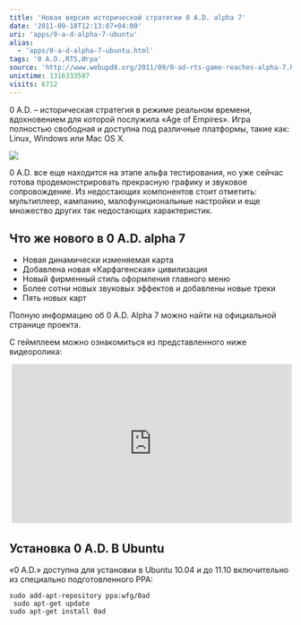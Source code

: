 ```yaml
---
title: 'Новая версия исторической стратегии 0 A.D. alpha 7'
date: '2011-09-18T12:13:07+04:00'
uri: 'apps/0-a-d-alpha-7-ubuntu'
alias: 
  - 'apps/0-a-d-alpha-7-ubuntu.html'
tags: '0 A.D.,RTS,Игра'
source: 'http://www.webupd8.org/2011/09/0-ad-rts-game-reaches-alpha-7.html'
unixtime: 1316333587
visits: 6712
---
```

0 A.D. – историческая стратегия в режиме реальном времени, вдохновением для которой послужила «Age of Empires». Игра полностью свободная и доступна под различные платформы, такие как: Linux, Windows или Mac OS X.

[![](img/2011/09/18/12-00/carthaginian-building-set-6157719257-o.jpg)](img/2011/09/18/12-00/carthaginian-building-set-6157719257-o.jpg)

0 A.D. все еще находится на этапе альфа тестирования, но уже сейчас готова продемонстрировать прекрасную графику и звуковое сопровождение. Из недостающих компонентов стоит отметить: мультиплеер, кампанию, малофункциональные настройки и еще множество других так недостающих характеристик.

## Что же нового в 0 A.D. alpha 7

*   Новая динамически изменяемая карта
*   Добавлена новая «Карфагенская» цивилизация
*   Новый фирменный стиль оформления главного меню
*   Более сотни новых звуковых эффектов и добавлены новые треки
*   Пять новых карт

Полную информацию об 0 A.D. Alpha 7 можно найти на официальной странице проекта.

С геймплеем можно ознакомиться из представленного ниже видеоролика:

 <iframe width="500" height="284" src="http://www.youtube.com/embed/DxB67Vp8_mI" frameborder="0" allowfullscreen=""></iframe>

## Установка 0 A.D. В Ubuntu

«0 A.D.» доступна для установки в Ubuntu 10.04 и до 11.10 включительно из специально подготовленного PPA:

```
sudo add-apt-repository ppa:wfg/0ad
 sudo apt-get update 
sudo apt-get install 0ad
```
